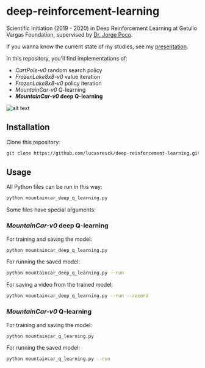 # deep-reinforcement-learning

Scientific Initiation (2019 - 2020) in Deep Reinforcement Learning at Getulio Vargas Foundation, supervised by [Dr. Jorge Poco](https://github.com/jpocom).

If you wanna know the current state of my studies, see my [presentation](https://github.com/lucasresck/deep-reinforcement-learning/blob/master/presentations/partial_presentation.pdf).

In this repository, you'll find implementations of:
- *CartPole-v0* random search policy
- *FrozenLake8x8-v0* value iteration
- *FrozenLake8x8-v0* policy iteration
- *MountainCar-v0* Q-learning
- ***MountainCar-v0* deep Q-learning**

![alt text](https://raw.githubusercontent.com/lucasresck/deep-reinforcement-learning/master/images/mountaincar-v0.gif)

## Installation

Clone this repository:

```bash
git clone https://github.com/lucasresck/deep-reinforcement-learning.git
```

## Usage

All Python files can be run in this way:

```bash
python mountaincar_deep_q_learning.py
```

Some files have special arguments:

### *MountainCar-v0* deep Q-learning

For training and saving the model:

```bash
python mountaincar_deep_q_learning.py
```

For running the saved model:

```bash
python mountaincar_deep_q_learning.py --run
```

For saving a video from the trained model:

```bash
python mountaincar_deep_q_learning.py --run --record
```

### *MountainCar-v0* Q-learning

For training and saving the model:

```bash
python mountaincar_q_learning.py
```

For running the saved model:

```bash
python mountaincar_q_learning.py --run
``` 

